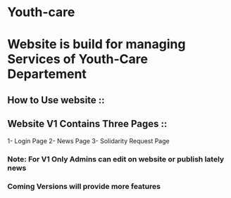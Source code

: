 # Youth-care
# Website is build for managing Services of Youth-Care Departement 
## How to Use website ::
## Website V1 Contains Three Pages ::
1- Login Page 
2- News Page
3- Solidarity Request Page
### Note: For V1 Only Admins can edit on website or publish lately news
### Coming Versions will provide more features